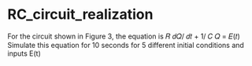 # RC_circuit_realization
For the circuit shown in Figure 3, the equation is
𝑅
𝑑𝑄/
𝑑𝑡 +
1/
𝐶
𝑄 = 𝐸(𝑡)
Simulate this equation for 10 seconds for 5 different initial conditions and inputs E(t)

